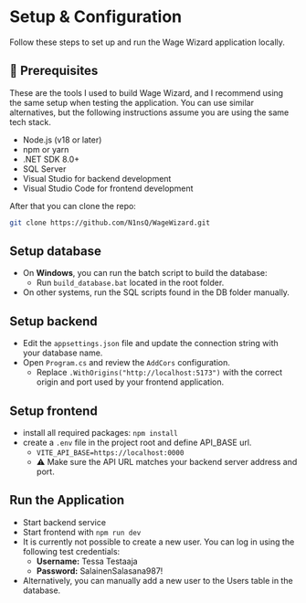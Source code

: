 # Setup & Configuration

Follow these steps to set up and run the Wage Wizard application locally.

## 🧩 Prerequisites

These are the tools I used to build Wage Wizard, and I recommend using the same setup when testing the application.
You can use similar alternatives, but the following instructions assume you are using the same tech stack.

- Node.js (v18 or later)
- npm or yarn
- .NET SDK 8.0+
- SQL Server
- Visual Studio for backend development
- Visual Studio Code for frontend development

After that you can clone the repo:

```bash
git clone https://github.com/N1nsQ/WageWizard.git
```

## Setup database

- On **Windows**, you can run the batch script to build the database:
  - Run `build_database.bat` located in the root folder.
- On other systems, run the SQL scripts found in the DB folder manually.

## Setup backend

- Edit the `appsettings.json` file and update the connection string with your database name.
- Open `Program.cs` and review the `AddCors` configuration.
  - Replace `.WithOrigins("http://localhost:5173")` with the correct origin and port used by your frontend application.

## Setup frontend

- install all required packages: `npm install`
- create a `.env` file in the project root and define API_BASE url.
  - `VITE_API_BASE=https://localhost:0000`
  - ⚠️ Make sure the API URL matches your backend server address and port.

## Run the Application

- Start backend service
- Start frontend with `npm run dev`
- It is currently not possible to create a new user. You can log in using the following test credentials:
  - **Username:** Tessa Testaaja
  - **Password:** SalainenSalasana987!
- Alternatively, you can manually add a new user to the Users table in the database.
